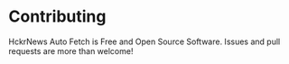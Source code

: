 # Contributing

HckrNews Auto Fetch is Free and Open Source Software. Issues and pull requests are more than welcome!
